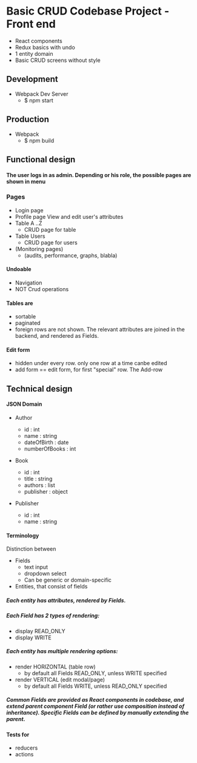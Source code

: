 # Basic CRUD Codebase Project - Front end

- React components
- Redux basics with undo
- 1 entity domain
- Basic CRUD screens without style

## Development

- Webpack Dev Server
    - $ npm start

## Production

- Webpack
    - $ npm build

## Functional design

#### The user logs in as admin. Depending or his role, the possible pages are shown in menu


### Pages
- Login page
- Profile page
    View and edit user's attributes
- Table A ..Z
    - CRUD page for table
- Table Users
    - CRUD page for users
- (Monitoring pages)
    - (audits, performance, graphs, blabla)

#### Undoable
- Navigation
- NOT Crud operations

#### Tables are
- sortable
- paginated
- foreign rows are not shown. The relevant attributes are joined in the backend, and rendered as Fields.

#### Edit form
- hidden under every row. only one row at a time canbe edited
- add form == edit form, for first "special" row. The Add-row

## Technical design

#### JSON Domain

- Author
    - id : int
    - name : string
    - dateOfBirth : date
    - numberOfBooks : int
    
- Book
    - id : int
    - title : string
    - authors : list
    - publisher : object 
    
- Publisher
    - id : int
    - name : string 


#### Terminology
Distinction between
- Fields
    - text input
    - dropdown select
    - Can be generic or domain-specific
- Entities, that consist of fields


##### Each entity has attributes, rendered by Fields.

##### Each Field has 2 types of rendering:
- display READ_ONLY
- display WRITE


##### Each entity has multiple rendering options:
- render HORIZONTAL (table row)
    - by default all Fields READ_ONLY, unless WRITE specified
- render VERTICAL (edit modal/page)
    - by default all Fields WRITE, unless READ_ONLY specified

##### Common Fields are provided as React components in codebase, and extend parent component Field (or rather use composition instead of inheritance). Specific Fields can be defined by manually extending the parent.


#### Tests for
- reducers
- actions


